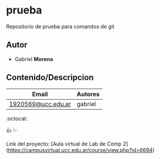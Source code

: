 # prueba
Repositorio de prueba para comandos de git

## Autor
* Gabriel **Moreno**


## Contenido/Descripcion

| Email | Autores|
|-------|--------|
|1920569@ucc.edu.ar|gabriel|

:octocat:

:+1:
:sparkles:

Link del proyecto: [Aula virtual de Lab de Comp 2] (https://campusvirtual.ucc.edu.ar/course/view.php?id=6694)


